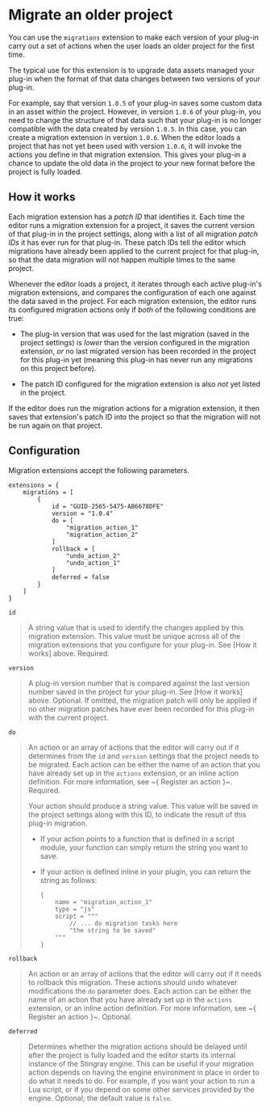 # Migrate an older project

You can use the `migrations` extension to make each version of your plug-in carry out a set of actions when the user loads an older project for the first time.

The typical use for this extension is to upgrade data assets managed your plug-in when the format of that data changes between two versions of your plug-in.

For example, say that version `1.0.5` of your plug-in saves some custom data in an asset within the project. However, in version `1.0.6` of your plug-in, you need to change the structure of that data such that your plug-in is no longer compatible with the data created by version `1.0.5`. In this case, you can create a migration extension in version `1.0.6`. When the editor loads a project that has not yet been used with version `1.0.6`, it will invoke the actions you define in that migration extension. This gives your plug-in a chance to update the old data in the project to your new format before the project is fully loaded.

## How it works

Each migration extension has a *patch ID* that identifies it. Each time the editor runs a migration extension for a project, it saves the current version of that plug-in in the project settings, along with a list of all migration *patch IDs* it has ever run for that plug-in. These patch IDs tell the editor which migrations have already been applied to the current project for that plug-in, so that the data migration will not happen multiple times to the same project.

Whenever the editor loads a project, it iterates through each active plug-in's migration extensions, and compares the configuration of each one against the data saved in the project. For each migration extension, the editor runs its configured migration actions only if *both* of the following conditions are true:

-	The plug-in version that was used for the last migration (saved in the project settings) is *lower* than the version configured in the migration extension, *or* no last migrated version has been recorded in the project for this plug-in yet (meaning this plug-in has never run any migrations on this project before).

-	The patch ID configured for the migration extension is also *not* yet listed in the project.

If the editor does run the migration actions for a migration extension, it then saves that extension's patch ID into the project so that the migration will not be run again on that project.

## Configuration

Migration extensions accept the following parameters.

~~~{sjson}
extensions = {
	migrations = [
		{
			id = "GUID-2565-5475-AB6678DFE"
			version = "1.0.4"
			do = [
				"migration_action_1"
				"migration_action_2"
			]
			rollback = [
				"undo_action_2"
				"undo_action_1"
			]
			deferred = false
		}
	]
}
~~~

`id`

>	A string value that is used to identify the changes applied by this migration extension. This value must be unique across all of the migration extensions that you configure for your plug-in. See [How it works] above. Required.

`version`

>	A plug-in version number that is compared against the last version number saved in the project for your plug-in. See [How it works] above. Optional. If omitted, the migration patch will only be applied if no other migration patches have ever been recorded for this plug-in with the current project.

`do`

>	An action or an array of actions that the editor will carry out if it determines from the `id` and `version` settings that the project needs to be migrated. Each action can be either the name of an action that you have already set up in the `actions` extension, or an inline action definition. For more information, see ~{ Register an action }~. Required.
>
>	Your action should produce a string value. This value will be saved in the project settings along with this ID, to indicate the result of this plug-in migration.
>
>	-	If your action points to a function that is defined in a script module, your function can simply return the string you want to save.
>
>	-	If your action is defined inline in your plugin, you can return the string as follows:
>
>		~~~{js}
>		{
>			name = "migration_action_1"
>			type = "js"
>			script = """
>				// ... do migration tasks here
>				"the string to be saved"
>			"""
>		}
>		~~~

`rollback`

>	An action or an array of actions that the editor will carry out if it needs to rollback this migration. These actions should undo whatever modifications the `do` parameter does. Each action can be either the name of an action that you have already set up in the `actions` extension, or an inline action definition. For more information, see ~{ Register an action }~. Optional.

`deferred`

>	Determines whether the migration actions should be delayed until after the project is fully loaded and the editor starts its internal instance of the Stingray engine. This can be useful if your migration action depends on having the engine environment in place in order to do what it needs to do. For example, if you want your action to run a Lua script, or if you depend on some other services provided by the engine. Optional; the default value is `false`.
